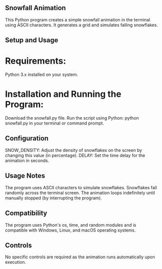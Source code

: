 ## Snowfall Animation
This Python program creates a simple snowfall animation in the terminal using ASCII characters. It generates a grid and simulates falling snowflakes.

## Setup and Usage

# Requirements:
Python 3.x installed on your system.

# Installation and Running the Program:
Download the snowfall.py file.
Run the script using Python: python snowfall.py in your terminal or command prompt.

## Configuration
SNOW_DENSITY: Adjust the density of snowflakes on the screen by changing this value (in percentage).
DELAY: Set the time delay for the animation in seconds.

## Usage Notes
The program uses ASCII characters to simulate snowflakes.
Snowflakes fall randomly across the terminal screen.
The animation loops indefinitely until manually stopped (by interrupting the program).

## Compatibility
The program uses Python's os, time, and random modules and is compatible with Windows, Linux, and macOS operating systems.

## Controls
No specific controls are required as the animation runs automatically upon execution.
